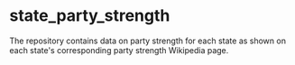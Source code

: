 # state_party_strength
The repository contains data on party strength for each state as shown on each state's corresponding party strength Wikipedia page.

